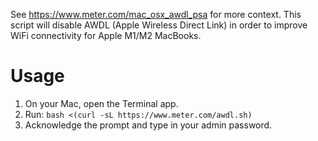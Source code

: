 See https://www.meter.com/mac_osx_awdl_psa for more context. This script will disable AWDL (Apple Wireless Direct Link)
in order to improve WiFi connectivity for Apple M1/M2 MacBooks.

# Usage

1. On your Mac, open the Terminal app.
2. Run: 
```bash <(curl -sL https://www.meter.com/awdl.sh)```
3. Acknowledge the prompt and type in your admin password.
